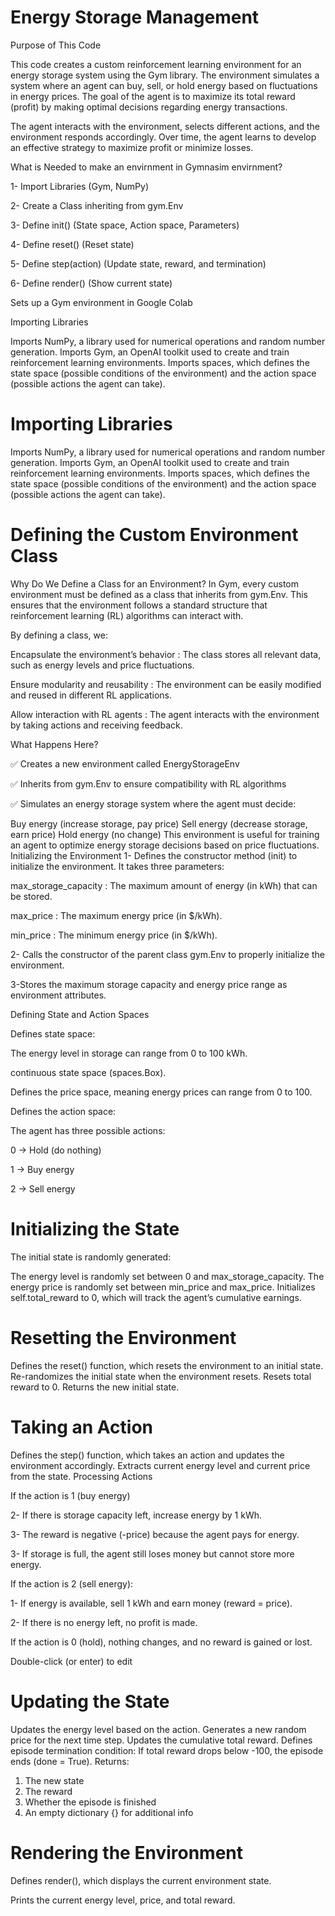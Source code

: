 # Energy Storage Management

Purpose of This Code

This code creates a custom reinforcement learning environment for an energy storage system using the Gym library. The environment simulates a system where an agent can buy, sell, or hold energy based on fluctuations in energy prices. The goal of the agent is to maximize its total reward (profit) by making optimal decisions regarding energy transactions.

The agent interacts with the environment, selects different actions, and the environment responds accordingly. Over time, the agent learns to develop an effective strategy to maximize profit or minimize losses.

What is Needed to make an envirnment in Gymnasim envirnment?

1- Import Libraries (Gym, NumPy)

2- Create a Class inheriting from gym.Env

3- Define init() (State space, Action space, Parameters)

4- Define reset() (Reset state)

5- Define step(action) (Update state, reward, and termination)

6- Define render() (Show current state)

Sets up a Gym environment in Google Colab

Importing Libraries

Imports NumPy, a library used for numerical operations and random number generation.
Imports Gym, an OpenAI toolkit used to create and train reinforcement learning environments.
Imports spaces, which defines the state space (possible conditions of the environment) and the action space (possible actions the agent can take).

# Importing Libraries

Imports NumPy, a library used for numerical operations and random number generation.
Imports Gym, an OpenAI toolkit used to create and train reinforcement learning environments.
Imports spaces, which defines the state space (possible conditions of the environment) and the action space (possible actions the agent can take).

# Defining the Custom Environment Class

Why Do We Define a Class for an Environment? In Gym, every custom environment must be defined as a class that inherits from gym.Env. This ensures that the environment follows a standard structure that reinforcement learning (RL) algorithms can interact with.

By defining a class, we:

Encapsulate the environment’s behavior : The class stores all relevant data, such as energy levels and price fluctuations.

Ensure modularity and reusability : The environment can be easily modified and reused in different RL applications.

Allow interaction with RL agents : The agent interacts with the environment by taking actions and receiving feedback.

What Happens Here?

✅ Creates a new environment called EnergyStorageEnv

✅ Inherits from gym.Env to ensure compatibility with RL algorithms

✅ Simulates an energy storage system where the agent must decide:

Buy energy (increase storage, pay price)
Sell energy (decrease storage, earn price)
Hold energy (no change) This environment is useful for training an agent to optimize energy storage decisions based on price fluctuations.
Initializing the Environment
1- Defines the constructor method (init) to initialize the environment. It takes three parameters:

max_storage_capacity : The maximum amount of energy (in kWh) that can be stored.

max_price : The maximum energy price (in $/kWh).

min_price : The minimum energy price (in $/kWh).

2- Calls the constructor of the parent class gym.Env to properly initialize the environment.

3-Stores the maximum storage capacity and energy price range as environment attributes.

Defining State and Action Spaces

Defines state space:

The energy level in storage can range from 0 to 100 kWh.

continuous state space (spaces.Box).

Defines the price space, meaning energy prices can range from 0 to 100.

Defines the action space:

The agent has three possible actions:

0 → Hold (do nothing)

1 → Buy energy

2 → Sell energy

# Initializing the State
The initial state is randomly generated:

The energy level is randomly set between 0 and max_storage_capacity. The energy price is randomly set between min_price and max_price. Initializes self.total_reward to 0, which will track the agent’s cumulative earnings.

# Resetting the Environment

Defines the reset() function, which resets the environment to an initial state.
Re-randomizes the initial state when the environment resets.
Resets total reward to 0.
Returns the new initial state.

# Taking an Action

Defines the step() function, which takes an action and updates the environment accordingly.
Extracts current energy level and current price from the state.
Processing Actions

If the action is 1 (buy energy)

2- If there is storage capacity left, increase energy by 1 kWh.

3- The reward is negative (-price) because the agent pays for energy.

3- If storage is full, the agent still loses money but cannot store more energy.

If the action is 2 (sell energy):

1- If energy is available, sell 1 kWh and earn money (reward = price).

2- If there is no energy left, no profit is made.

If the action is 0 (hold), nothing changes, and no reward is gained or lost.

Double-click (or enter) to edit

# Updating the State

Updates the energy level based on the action.
Generates a new random price for the next time step.
Updates the cumulative total reward.
Defines episode termination condition: If total reward drops below -100, the episode ends (done = True).
Returns:
1.   The new state
2.   The reward
3.   Whether the episode is finished
4.   An empty dictionary {} for additional info

# Rendering the Environment

Defines render(), which displays the current environment state.

Prints the current energy level, price, and total reward.
